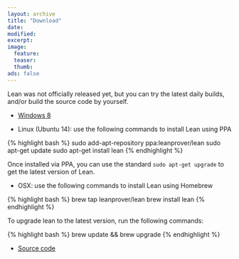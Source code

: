 ```yaml
---
layout: archive
title: "Download"
date:
modified:
excerpt:
image:
  feature:
  teaser:
  thumb:
ads: false
---
```


Lean was not officially released yet, but you can try the latest daily
builds, and/or build the source code by yourself.

- [Windows 8](https://github.com/leanprover/bin/blob/master/lean-0.2.0-windows.zip?raw=true)

- Linux (Ubuntu 14): use the following commands to install Lean using PPA

{% highlight bash %}
sudo add-apt-repository ppa:leanprover/lean
sudo apt-get update
sudo apt-get install lean
{% endhighlight %}

Once installed via PPA, you can use the standard `sudo apt-get upgrade` to get the latest version of Lean.

- OSX: use the following commands to install Lean using Homebrew

{% highlight bash %}
brew tap leanprover/lean
brew install lean
{% endhighlight %}

To upgrade lean to the latest version, run the following commands:

{% highlight bash %}
brew update && brew upgrade
{% endhighlight %}

- [Source code](http://github.com/leanprover/lean/archive/master.zip)
